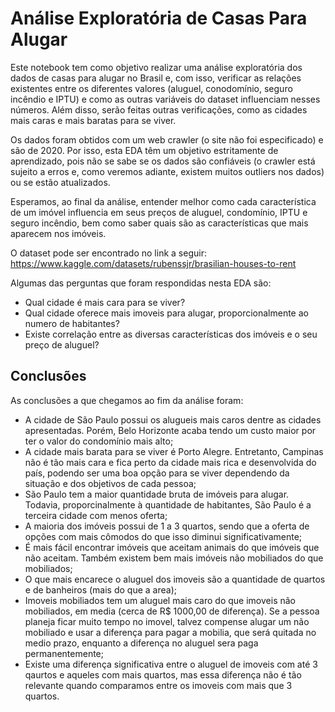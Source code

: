 # Análise Exploratória de Casas Para Alugar
Este notebook tem como objetivo realizar uma análise exploratória dos dados de casas para alugar no Brasil e, com isso, verificar as relações existentes entre os diferentes valores (aluguel, conodomínio, seguro incêndio e IPTU) e como as outras variáveis do dataset influenciam nesses números. Além disso, serão feitas outras verificações, como as cidades mais caras e mais baratas para se viver.

Os dados foram obtidos com um web crawler (o site não foi especificado) e são de 2020. Por isso, esta EDA têm um objetivo estritamente de aprendizado, pois não se sabe se os dados são confiáveis (o crawler está sujeito a erros e, como veremos adiante, existem muitos outliers nos dados) ou se estão atualizados.

Esperamos, ao final da análise, entender melhor como cada característica de um imóvel influencia em seus preços de aluguel, condomínio, IPTU e seguro incêndio, bem como saber quais são as características que mais aparecem nos imóveis.

O dataset pode ser encontrado no link a seguir: https://www.kaggle.com/datasets/rubenssjr/brasilian-houses-to-rent

Algumas das perguntas que foram respondidas nesta EDA são:
- Qual cidade é mais cara para se viver?
- Qual cidade oferece mais imoveis para alugar, proporcionalmente ao numero de habitantes?
- Existe correlação entre as diversas características dos imóveis e o seu preço de aluguel?

## Conclusões

As conclusões a que chegamos ao fim da análise foram:
- A cidade de São Paulo possui os alugueis mais caros dentre as cidades apresentadas. Porém, Belo Horizonte acaba tendo um custo maior por ter o valor do condomínio mais alto;
- A cidade mais barata para se viver é Porto Alegre. Entretanto, Campinas não é tão mais cara e fica perto da cidade mais rica e desenvolvida do país, podendo ser uma boa opção para se viver dependendo da situação e dos objetivos de cada pessoa;
- São Paulo tem a maior quantidade bruta de imóveis para alugar. Todavia, proporcinalmente à quantidade de habitantes, São Paulo é a terceira cidade com menos oferta;
- A maioria dos imóveis possui de 1 a 3 quartos, sendo que a oferta de opções com mais cômodos do que isso diminui significativamente;
- É mais fácil encontrar imóveis que aceitam animais do que imóveis que não aceitam. Também existem bem mais imóveis não mobiliados do que mobiliados;
- O que mais encarece o aluguel dos imoveis são a quantidade de quartos e de banheiros (mais do que a area);
- Imoveis mobiliados tem um aluguel mais caro do que imoveis não mobiliados, em media (cerca de R$ 1000,00 de diferença). Se a pessoa planeja ficar muito tempo no imovel, talvez compense alugar um não mobiliado e usar a diferença para pagar a mobilia, que será quitada no medio prazo, enquanto a diferença no aluguel sera paga permanentemente;
- Existe uma diferença significativa entre o aluguel de imoveis com até 3 qaurtos e aqueles com mais quartos, mas essa diferença não é tão relevante quando comparamos entre os imoveis com mais que 3 quartos.
